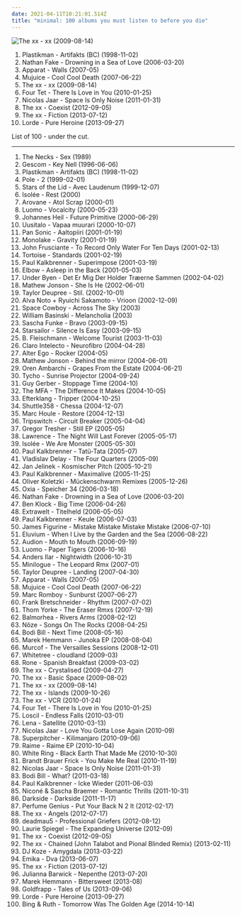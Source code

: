 ```yaml
---
date: 2021-04-11T10:21:01.514Z
title: "minimal: 100 albums you must listen to before you die"
---
```

![The xx - xx (2009-08-14)](http://coverartarchive.org/release/2d9f9aac-1884-3939-a3b7-01437151e495/7167631451-500.jpg "The xx - xx (2009-08-14)")
<ol class="albums">
<li data-cover="https://via.placeholder.com/450" data-tags="minimal" role="button">Plastikman - Artifakts (BC) (1998-11-02)</li>
<li data-cover="http://coverartarchive.org/release/1c3faf09-e157-36c1-8e07-5b376ea6eae6/2838812727-500.jpg" data-tags="minimal" role="button">Nathan Fake - Drowning in a Sea of Love (2006-03-20)</li>
<li data-cover="https://via.placeholder.com/450" data-tags="idm, electronica" role="button">Apparat - Walls (2007-05)</li>
<li data-cover="http://coverartarchive.org/release/ab238b2a-c7c8-49b1-b5b0-caa9bd85dd29/4431938009-500.jpg" data-tags="experimental, idm, minimal" role="button">Mujuice - Cool Cool Death (2007-06-22)</li>
<li data-cover="http://coverartarchive.org/release/2d9f9aac-1884-3939-a3b7-01437151e495/7167631451-500.jpg" data-tags="indie" role="button">The xx - xx (2009-08-14)</li>
<li data-cover="http://coverartarchive.org/release/8b2abdde-9acb-44dd-84de-42592224123a/21122160818-500.jpg" data-tags="idm, electronic" role="button">Four Tet - There Is Love in You (2010-01-25)</li>
<li data-cover="http://coverartarchive.org/release/d2022e3f-c22f-45c9-a1ab-4b2094d65719/23945397989-500.jpg" data-tags="electronic, electronica, minimal" role="button">Nicolas Jaar - Space Is Only Noise (2011-01-31)</li>
<li data-cover="http://coverartarchive.org/release/bd33b592-9208-49e5-b0dc-fec799689a5c/3325563092-500.jpg" data-tags="indie, electronic" role="button">The xx - Coexist (2012-09-05)</li>
<li data-cover="http://coverartarchive.org/release/910f52ac-6f28-4ea3-9946-c10526357f18/24086155537-500.jpg" data-tags="electronic, indie, alternative, indie pop, indie rock, post-punk, minimal, dream pop, lush, minimal pop" role="button">The xx - Fiction (2013-07-12)</li>
<li data-cover="http://coverartarchive.org/release/5f62ee6d-c5a7-4455-bfff-60e085d98f8a/10040947831-500.jpg" data-tags="indie pop" role="button">Lorde - Pure Heroine (2013-09-27)</li>
</ol>
List of 100 - under the cut.
<!-- more -->

_________________

<ol class="albums">
<li data-cover="https://via.placeholder.com/450" data-tags="minimal" role="button">
The Necks - Sex (1989)
</li>
<li data-cover="http://coverartarchive.org/release/5e16c41e-9608-4921-a0f2-03838ac87d83/2513940088-500.jpg" data-tags="idm" role="button">
Gescom - Key Nell (1996-06-06)
</li>
<li data-cover="https://via.placeholder.com/450" data-tags="minimal" role="button">
Plastikman - Artifakts (BC) (1998-11-02)
</li>
<li data-cover="https://img.discogs.com/QSs9Sy-jMjcK_qt57Nl0s6D-dRY=/fit-in/550x550/filters:strip_icc():format(jpeg):mode_rgb():quality(90)/discogs-images/R-5678-1379643265-7806.jpeg.jpg" data-tags="minimal" role="button">
Pole - 2 (1999-02-01)
</li>
<li data-cover="http://coverartarchive.org/release/534bf9a3-6e64-308f-8561-016fcc6a71c5/5409365013-500.jpg" data-tags="ambient, drone" role="button">
Stars of the Lid - Avec Laudenum (1999-12-07)
</li>
<li data-cover="https://img.discogs.com/z5rTtWuqysDNQVfcqLtrPNt05mg=/fit-in/600x579/filters:strip_icc():format(jpeg):mode_rgb():quality(90)/discogs-images/R-6439-1563439630-1030.jpeg.jpg" data-tags="minimal" role="button">
Isolée - Rest (2000)
</li>
<li data-cover="http://coverartarchive.org/release/4d03ebe7-5232-45d7-9959-cf7e29376e2a/3226483176-500.jpg" data-tags="idm" role="button">
Arovane - Atol Scrap (2000-01)
</li>
<li data-cover="http://coverartarchive.org/release/83989bd9-e1bb-4d46-a23f-db62e29ffae1/8216806379-500.jpg" data-tags="microhouse, minimal" role="button">
Luomo - Vocalcity (2000-05-23)
</li>
<li data-cover="https://img.discogs.com/DCFva5V5qID7DGLs_GB7dwfweRc=/fit-in/600x600/filters:strip_icc():format(jpeg):mode_rgb():quality(90)/discogs-images/R-5440-1448913459-9295.jpeg.jpg" data-tags="techno, kanzleramt" role="button">
Johannes Heil - Future Primitive (2000-06-29)
</li>
<li data-cover="http://coverartarchive.org/release/d6e0508a-98ee-4b11-86e3-951d8ef77480/19860844363-500.jpg" data-tags="electronica, experimental, minimal, glitch, basic channel, luomo, uusitalo, vladislav delay, nice nait, swayzak, moje nice, vladel" role="button">
Uusitalo - Vapaa muurari (2000-10-07)
</li>
<li data-cover="https://img.discogs.com/mKgm7fyRRKxS70xf4eQ3xCf-5Pw=/fit-in/600x534/filters:strip_icc():format(jpeg):mode_rgb():quality(90)/discogs-images/R-11203-1161592133.jpeg.jpg" data-tags="minimal, electronic" role="button">
Pan Sonic - Aaltopiiri (2001-01-19)
</li>
<li data-cover="http://coverartarchive.org/release/67d5a41a-45e0-4ddf-91ea-727ace88f856/6367897625-500.jpg" data-tags="ambient" role="button">
Monolake - Gravity (2001-01-19)
</li>
<li data-cover="http://coverartarchive.org/release/d5f20f95-7347-4479-97e4-57046bc24d00/20385600250-500.jpg" data-tags="alternative, rock" role="button">
John Frusciante - To Record Only Water For Ten Days (2001-02-13)
</li>
<li data-cover="http://coverartarchive.org/release/e5119f58-fd32-3144-9eef-a03708ae3047/8213250772-500.jpg" data-tags="post-rock" role="button">
Tortoise - Standards (2001-02-19)
</li>
<li data-cover="http://coverartarchive.org/release/e562aa19-787d-4a1a-9529-4166bba40eb2/7739579060-500.jpg" data-tags="paul kalkbrennner" role="button">
Paul Kalkbrenner - Superimpose (2001-03-19)
</li>
<li data-cover="https://via.placeholder.com/450" data-tags="alternative" role="button">
Elbow - Asleep in the Back (2001-05-03)
</li>
<li data-cover="https://img.discogs.com/vjoFP7533NvxoiqRLRF_M0EQMSM=/fit-in/450x406/filters:strip_icc():format(jpeg):mode_rgb():quality(90)/discogs-images/R-346802-1597440907-5385.jpeg.jpg" data-tags="post-rock, danish post-rock" role="button">
Under Byen - Det Er Mig Der Holder Træerne Sammen (2002-04-02)
</li>
<li data-cover="https://via.placeholder.com/450" data-tags="techno, minimal" role="button">
Mathew Jonson - She Is He (2002-06-01)
</li>
<li data-cover="https://via.placeholder.com/450" data-tags="ambient, minimal, glitch" role="button">
Taylor Deupree - Stil. (2002-10-01)
</li>
<li data-cover="http://coverartarchive.org/release/d8435025-4b43-4da9-bd8d-ad37748e0acf/13114830432-500.jpg" data-tags="minimal" role="button">
Alva Noto + Ryuichi Sakamoto - Vrioon (2002-12-09)
</li>
<li data-cover="https://via.placeholder.com/450" data-tags="space cowboy" role="button">
Space Cowboy - Across The Sky (2003)
</li>
<li data-cover="http://coverartarchive.org/release/c16b9226-557d-40ef-b0cd-60584e970e20/1858594196-500.jpg" data-tags="ambient" role="button">
William Basinski - Melancholia (2003)
</li>
<li data-cover="https://img.discogs.com/1Y7Mz0peASoouiR_LWTaREIRKiQ=/fit-in/600x593/filters:strip_icc():format(jpeg):mode_rgb():quality(90)/discogs-images/R-42296-1294263771.jpeg.jpg" data-tags="minimal" role="button">
Sascha Funke - Bravo (2003-09-15)
</li>
<li data-cover="https://img.discogs.com/jrWVzobDRoF5M8iFRO0_ha-z8PQ=/fit-in/600x592/filters:strip_icc():format(jpeg):mode_rgb():quality(90)/discogs-images/R-434193-1482085620-7376.jpeg.jpg" data-tags="britpop, indie rock" role="button">
Starsailor - Silence Is Easy (2003-09-15)
</li>
<li data-cover="http://coverartarchive.org/release/399ee8ab-da0e-4063-9b37-533c713df9d1/3646308021-500.jpg" data-tags="electronic" role="button">
B. Fleischmann - Welcome Tourist (2003-11-03)
</li>
<li data-cover="http://coverartarchive.org/release/c474addc-bf82-4e04-88e8-4e3a5d715c20/2229161665-500.jpg" data-tags="minimal" role="button">
Claro Intelecto - Neurofibro (2004-04-28)
</li>
<li data-cover="https://img.discogs.com/hmcOSXIagxdVi5x6eeLebYhWI9k=/fit-in/600x591/filters:strip_icc():format(jpeg):mode_rgb():quality(90)/discogs-images/R-356694-1497448350-9694.png.jpg" data-tags="electronic, minimal, 00s, things i need to discover" role="button">
Alter Ego - Rocker (2004-05)
</li>
<li data-cover="https://via.placeholder.com/450" data-tags="techno, minimal" role="button">
Mathew Jonson - Behind the mirror (2004-06-01)
</li>
<li data-cover="http://coverartarchive.org/release/e0c1adfe-272a-4f0e-863e-77835329cfbb/6094172127-500.jpg" data-tags="ambient" role="button">
Oren Ambarchi - Grapes From the Estate (2004-06-21)
</li>
<li data-cover="http://coverartarchive.org/release/dde87d49-f100-40dc-bec3-8006175ab230/3404861634-500.jpg" data-tags="electronic" role="button">
Tycho - Sunrise Projector (2004-09-24)
</li>
<li data-cover="https://via.placeholder.com/450" data-tags="minimal" role="button">
Guy Gerber - Stoppage Time (2004-10)
</li>
<li data-cover="https://img.discogs.com/muX-Im-BaplgCqjw_Fg9odYVDX0=/fit-in/600x598/filters:strip_icc():format(jpeg):mode_rgb():quality(90)/discogs-images/R-225905-1231794825.jpeg.jpg" data-tags="chillout, electronic, house, minimal, schmitz wellen, mdmadam" role="button">
The MFA - The Difference It Makes (2004-10-05)
</li>
<li data-cover="https://img.discogs.com/vDrhdpiSCQOv2B2i_eL7O77oHPg=/fit-in/500x446/filters:strip_icc():format(jpeg):mode_rgb():quality(90)/discogs-images/R-339667-1321456005.jpeg.jpg" data-tags="post-rock, electronic" role="button">
Efterklang - Tripper (2004-10-25)
</li>
<li data-cover="http://coverartarchive.org/release/9ebe5dbf-c5c8-4a3b-b064-c4aa9bd73cbb/1892845713-500.jpg" data-tags="electronic, ambient, experimental, usa, minimal, glitch" role="button">
Shuttle358 - Chessa (2004-12-07)
</li>
<li data-cover="https://via.placeholder.com/450" data-tags="minimal" role="button">
Marc Houle - Restore (2004-12-13)
</li>
<li data-cover="https://img.discogs.com/J_RiETF5tMis2K7nhFBac1oS_xA=/fit-in/501x499/filters:strip_icc():format(jpeg):mode_rgb():quality(90)/discogs-images/R-435128-1163417283.jpeg.jpg" data-tags="chillout, ambient, psychill" role="button">
Tripswitch - Circuit Breaker (2005-04-04)
</li>
<li data-cover="https://img.discogs.com/DVYKGAvZWHXQo7h6UUhTZ6MJSaE=/fit-in/600x600/filters:strip_icc():format(jpeg):mode_rgb():quality(90)/discogs-images/R-4281470-1362074526-3207.jpeg.jpg" data-tags="techno" role="button">
Gregor Tresher - Still EP (2005-05)
</li>
<li data-cover="https://img.discogs.com/6tsbYToei9SPLhZE90tmVkPARnk=/fit-in/251x251/filters:strip_icc():format(jpeg):mode_rgb():quality(90)/discogs-images/R-494182-1123322459.jpg.jpg" data-tags="minimal" role="button">
Lawrence - The Night Will Last Forever (2005-05-17)
</li>
<li data-cover="https://img.discogs.com/miSQF1ZEr8MuVJ4BUikC7w0adAM=/fit-in/600x597/filters:strip_icc():format(jpeg):mode_rgb():quality(90)/discogs-images/R-458743-1504905798-8860.jpeg.jpg" data-tags="electronic, minimal" role="button">
Isolée - We Are Monster (2005-05-30)
</li>
<li data-cover="http://coverartarchive.org/release/3fd42c9a-7546-4e64-b604-c7b866772b30/8208434121-500.jpg" data-tags="electro" role="button">
Paul Kalkbrenner - Tatü-Tata (2005-07)
</li>
<li data-cover="http://coverartarchive.org/release/c88b62ac-0033-473f-a410-eca33c76d67d/19860870110-500.jpg" data-tags="ambient, glitch" role="button">
Vladislav Delay - The Four Quarters (2005-09)
</li>
<li data-cover="http://coverartarchive.org/release/56050724-56fd-4aa2-b730-58681884106c/8112898445-500.jpg" data-tags="electronica, emusic" role="button">
Jan Jelinek - Kosmischer Pitch (2005-10-21)
</li>
<li data-cover="http://coverartarchive.org/release/3a8d1884-5e04-4994-a7bf-8bf8ec0e2cef/8204465030-500.jpg" data-tags="techno, minimal, electronic, electro" role="button">
Paul Kalkbrenner - Maximalive (2005-11-25)
</li>
<li data-cover="https://via.placeholder.com/450" data-tags="minimal" role="button">
Oliver Koletzki - Mückenschwarm Remixes (2005-12-26)
</li>
<li data-cover="https://img.discogs.com/jTC7qZ-gN5xQ8tj_fj-OE-J7Tk4=/fit-in/600x594/filters:strip_icc():format(jpeg):mode_rgb():quality(90)/discogs-images/R-648476-1186571700.jpeg.jpg" data-tags="kompakt extra" role="button">
Oxia - Speicher 34 (2006-03-18)
</li>
<li data-cover="http://coverartarchive.org/release/1c3faf09-e157-36c1-8e07-5b376ea6eae6/2838812727-500.jpg" data-tags="minimal" role="button">
Nathan Fake - Drowning in a Sea of Love (2006-03-20)
</li>
<li data-cover="http://coverartarchive.org/release/368566a1-1743-4b01-9399-ddf85b441e0c/6674812395-500.jpg" data-tags="electronic, electro, techno, minimal, pablo ny" role="button">
Ben Klock - Big Time (2006-04-26)
</li>
<li data-cover="http://coverartarchive.org/release/ffcb567f-3c7e-4d96-949c-5eb27d1eb259/8171286381-500.jpg" data-tags="minimal" role="button">
Extrawelt - Titelheld (2006-05-05)
</li>
<li data-cover="http://coverartarchive.org/release/b023b391-190f-49f9-8b3f-1c256a4748f6/8208439592-500.jpg" data-tags="techno, minimal, tr00 kvlt christraping blaek metel with the most blasphemous lyrics written by misanthropik satanists under a freezing m00n in the most frostbitten forest of eternal darkness in norway while they sacrifice goats in the most inverted altar to ablazagorth" role="button">
Paul Kalkbrenner - Keule (2006-07-03)
</li>
<li data-cover="http://coverartarchive.org/release/8fdccabf-6e59-49ee-b9b7-6d2da001910a/3800337145-500.jpg" data-tags="electronic" role="button">
James Figurine - Mistake Mistake Mistake Mistake (2006-07-10)
</li>
<li data-cover="https://img.discogs.com/LiBLEXXbu4RaadKzfGtBRBy8PeA=/fit-in/600x590/filters:strip_icc():format(jpeg):mode_rgb():quality(90)/discogs-images/R-842568-1536010524-6050.jpeg.jpg" data-tags="instrumental, ambient, drone" role="button">
Eluvium - When I Live by the Garden and the Sea (2006-08-22)
</li>
<li data-cover="http://coverartarchive.org/release/ea84aa32-ab9c-4824-9db5-a505d086b68f/8152589613-500.jpg" data-tags="minimal" role="button">
Audion - Mouth to Mouth (2006-09-19)
</li>
<li data-cover="http://coverartarchive.org/release/5b42c5ee-0f07-459e-8d2d-ecb27dbb4226/23902135615-500.jpg" data-tags="creamfields andalucia 08" role="button">
Luomo - Paper Tigers (2006-10-16)
</li>
<li data-cover="http://coverartarchive.org/release/e5e3da09-7c2e-4ab4-87f2-81847f7e73ad/28986211091-500.jpg" data-tags="minimal" role="button">
Anders Ilar - Nightwidth (2006-10-31)
</li>
<li data-cover="http://coverartarchive.org/release/100350f3-0b40-452c-9779-ba79fe670575/11513393658-500.jpg" data-tags="minimal" role="button">
Minilogue - The Leopard Rmx (2007-01)
</li>
<li data-cover="https://img.discogs.com/o4HxenxjjzRaOvL57Qs8kJbA4U8=/fit-in/600x593/filters:strip_icc():format(jpeg):mode_rgb():quality(90)/discogs-images/R-958820-1226868065.jpeg.jpg" data-tags="ambient, minimal" role="button">
Taylor Deupree - Landing (2007-04-30)
</li>
<li data-cover="https://via.placeholder.com/450" data-tags="idm, electronica" role="button">
Apparat - Walls (2007-05)
</li>
<li data-cover="http://coverartarchive.org/release/ab238b2a-c7c8-49b1-b5b0-caa9bd85dd29/4431938009-500.jpg" data-tags="experimental, idm, minimal" role="button">
Mujuice - Cool Cool Death (2007-06-22)
</li>
<li data-cover="https://via.placeholder.com/450" data-tags="minimal" role="button">
Marc Romboy - Sunburst (2007-06-27)
</li>
<li data-cover="http://coverartarchive.org/release/041f224b-6030-4e55-b1df-32e168aef381/4514687809-500.jpg" data-tags="raster-noton, minimal, glitch" role="button">
Frank Bretschneider - Rhythm (2007-07-02)
</li>
<li data-cover="http://coverartarchive.org/release/1165918c-a517-4418-855b-fae785adec6c/4542752130-500.jpg" data-tags="electronic, remix" role="button">
Thom Yorke - The Eraser Rmxs (2007-12-19)
</li>
<li data-cover="http://coverartarchive.org/release/7595a6c9-7ae5-4dc3-b9d1-c96f1a928f45/11979030393-500.jpg" data-tags="post-rock, piano, instrumental, ambient" role="button">
Balmorhea - Rivers Arms (2008-02-12)
</li>
<li data-cover="http://coverartarchive.org/release/8cb378a3-124f-4213-be5d-eebda83d05d4/15635845028-500.jpg" data-tags="electronic, minimal, get physical, my virtual music shelf, nasmy" role="button">
Nôze - Songs On The Rocks (2008-04-25)
</li>
<li data-cover="https://img.discogs.com/0AldCjIIBVcDo1X0pFzXwcodc_Q=/fit-in/500x500/filters:strip_icc():format(jpeg):mode_rgb():quality(90)/discogs-images/R-1368947-1299646176.jpeg.jpg" data-tags="electronic" role="button">
Bodi Bill - Next Time (2008-05-16)
</li>
<li data-cover="https://img.discogs.com/rwh2t1w291EEefqEg6jhb2aJjew=/fit-in/600x600/filters:strip_icc():format(jpeg):mode_rgb():quality(90)/discogs-images/R-1391839-1281009886.jpeg.jpg" data-tags="minimal" role="button">
Marek Hemmann - Junoka EP (2008-08-04)
</li>
<li data-cover="http://coverartarchive.org/release/d127ac52-bdae-45ed-94b4-b72e805e353f/13277500423-500.jpg" data-tags="electronic, classical, ambient, minimal, spooky, modern classical, minimalist" role="button">
Murcof - The Versailles Sessions (2008-12-01)
</li>
<li data-cover="http://coverartarchive.org/release/c8d06c97-0949-4492-add2-94690788d876/3087710329-500.jpg" data-tags="ambient, minimal, luisterpaal, i luv" role="button">
Whitetree - cloudland (2009-03)
</li>
<li data-cover="http://coverartarchive.org/release/aa7fbaf3-6eb4-4f4a-90c6-5c47409019a1/2019720796-500.jpg" data-tags="techno, minimal" role="button">
Rone - Spanish Breakfast (2009-03-02)
</li>
<li data-cover="http://coverartarchive.org/release/4d7a9a46-837d-4edb-80a5-06457ca98190/18117356933-500.jpg" data-tags="electronic, remix" role="button">
The xx - Crystalised (2009-04-27)
</li>
<li data-cover="http://coverartarchive.org/release/fb255c42-b7da-4829-957b-83536a955ca9/22773473185-500.jpg" data-tags="electronic, indie, alternative, remix" role="button">
The xx - Basic Space (2009-08-02)
</li>
<li data-cover="http://coverartarchive.org/release/2d9f9aac-1884-3939-a3b7-01437151e495/7167631451-500.jpg" data-tags="indie" role="button">
The xx - xx (2009-08-14)
</li>
<li data-cover="http://coverartarchive.org/release/847fae92-9f97-484b-b4d1-769c42077263/17800648002-500.jpg" data-tags="electronic, indie" role="button">
The xx - Islands (2009-10-26)
</li>
<li data-cover="http://coverartarchive.org/release/fbf3ab79-2a43-421f-b390-44c0b591b95f/22773483593-500.jpg" data-tags="electronic, remix" role="button">
The xx - VCR (2010-01-24)
</li>
<li data-cover="http://coverartarchive.org/release/8b2abdde-9acb-44dd-84de-42592224123a/21122160818-500.jpg" data-tags="idm, electronic" role="button">
Four Tet - There Is Love in You (2010-01-25)
</li>
<li data-cover="http://coverartarchive.org/release/c5d18496-c4a1-46ad-8219-452798ed3f58/3972240476-500.jpg" data-tags="ambient" role="button">
Loscil - Endless Falls (2010-03-01)
</li>
<li data-cover="https://img.discogs.com/zZpXwd8PQ9tmIUmCJLioKN3GQl8=/fit-in/180x180/filters:strip_icc():format(jpeg):mode_rgb():quality(90)/discogs-images/R-352160-1101167262.jpg.jpg" data-tags="lena" role="button">
Lena - Satellite (2010-03-13)
</li>
<li data-cover="http://coverartarchive.org/release/8e4ae230-51e1-436e-9f83-f5b7740f03d4/3472151542-500.jpg" data-tags="electronic, minimal, deep house" role="button">
Nicolas Jaar - Love You Gotta Lose Again (2010-09)
</li>
<li data-cover="http://coverartarchive.org/release/e68377f7-c7e4-4e8f-b9c6-e30fe19946bc/15686464830-500.jpg" data-tags="techno, minimal, kompakt" role="button">
Superpitcher - Kilimanjaro (2010-09-06)
</li>
<li data-cover="https://img.discogs.com/l4wp119DwEIAChncqMZOAlaHAvI=/fit-in/600x600/filters:strip_icc():format(jpeg):mode_rgb():quality(90)/discogs-images/R-2443582-1461529830-9095.jpeg.jpg" data-tags="experimental, downtempo, industrial, minimal, blackest ever black, boomkat" role="button">
Raime - Raime EP (2010-10-04)
</li>
<li data-cover="http://coverartarchive.org/release/1c3b875d-bd9d-4157-97ae-6e1091437126/15535585693-500.jpg" data-tags="darkwave, witch house, shoegaze" role="button">
White Ring - Black Earth That Made Me (2010-10-30)
</li>
<li data-cover="https://img.discogs.com/I_wag53lWsNx-8NH2q-wZ3IvCK0=/fit-in/500x500/filters:strip_icc():format(jpeg):mode_rgb():quality(90)/discogs-images/R-2561484-1290527164.jpeg.jpg" data-tags="electronic, jazz, experimental, minimal, experimental jazz, orchestral techno, techno jazz, acoustic techno, acoustic electronic, orchestral electronic, techno acoustic, techno orchestral" role="button">
Brandt Brauer Frick - You Make Me Real (2010-11-19)
</li>
<li data-cover="http://coverartarchive.org/release/d2022e3f-c22f-45c9-a1ab-4b2094d65719/23945397989-500.jpg" data-tags="electronic, electronica, minimal" role="button">
Nicolas Jaar - Space Is Only Noise (2011-01-31)
</li>
<li data-cover="https://via.placeholder.com/450" data-tags="minimal, pinossa soittimen vieressa" role="button">
Bodi Bill - What? (2011-03-18)
</li>
<li data-cover="http://coverartarchive.org/release/dea95d67-cf54-472c-807e-55c7d03b436a/2178302965-500.jpg" data-tags="minimal" role="button">
Paul Kalkbrenner - Icke Wieder (2011-06-03)
</li>
<li data-cover="http://coverartarchive.org/release/580f7002-4718-4dd9-8bdc-6bf49248bb57/2088223186-500.jpg" data-tags="chillout, electronic, electro, techno, minimal, deep house" role="button">
Niconé & Sascha Braemer - Romantic Thrills (2011-10-31)
</li>
<li data-cover="https://img.discogs.com/XNB5cRa3Yr_ztHNSSiqXUQHOwqs=/fit-in/339x339/filters:strip_icc():format(jpeg):mode_rgb():quality(90)/discogs-images/R-3818700-1345635944-6929.jpeg.jpg" data-tags="electronic, sacramento" role="button">
Darkside - Darkside (2011-11-17)
</li>
<li data-cover="https://img.discogs.com/9A1u-YB8JBJws-qW94NDEiN9vC0=/fit-in/225x224/filters:strip_icc():format(jpeg):mode_rgb():quality(90)/discogs-images/R-3457279-1344583999-5359.jpeg.jpg" data-tags="singer-songwriter" role="button">
Perfume Genius - Put Your Back N 2 It (2012-02-17)
</li>
<li data-cover="http://coverartarchive.org/release/ea57c676-0338-4bd2-8a93-eb5dfefed236/22773568819-500.jpg" data-tags="electronic, indie" role="button">
The xx - Angels (2012-07-17)
</li>
<li data-cover="https://img.discogs.com/xncTdAhINqdJjubPJd_x2wU0-Hs=/fit-in/600x600/filters:strip_icc():format(jpeg):mode_rgb():quality(90)/discogs-images/R-2981571-1460313451-4167.jpeg.jpg" data-tags="electronic, techno, house, electro house, minimal, progressive house" role="button">
deadmau5 - Professional Griefers (2012-08-12)
</li>
<li data-cover="http://coverartarchive.org/release/2e4559c2-0370-4b88-8549-e9be7cce922a/27807360410-500.jpg" data-tags="electronic, minimal" role="button">
Laurie Spiegel - The Expanding Universe (2012-09)
</li>
<li data-cover="http://coverartarchive.org/release/bd33b592-9208-49e5-b0dc-fec799689a5c/3325563092-500.jpg" data-tags="indie, electronic" role="button">
The xx - Coexist (2012-09-05)
</li>
<li data-cover="http://coverartarchive.org/release/d39d562c-393d-4efb-898d-bee5fddfba8d/5314025586-500.jpg" data-tags="electronic, indie, alternative, indie rock, post-punk, minimal, dream pop, lush, minimal pop" role="button">
The xx - Chained (John Talabot and Pional Blinded Remix) (2013-02-11)
</li>
<li data-cover="http://coverartarchive.org/release/d59c9abd-b825-4aa7-b270-c86598ba73d0/3670901622-500.jpg" data-tags="electronic" role="button">
DJ Koze - Amygdala (2013-03-22)
</li>
<li data-cover="http://coverartarchive.org/release/3746e7a0-b546-4a67-8e72-6ab9761069e4/28676581407-500.jpg" data-tags="trip-hop" role="button">
Emika - Dva (2013-06-07)
</li>
<li data-cover="http://coverartarchive.org/release/910f52ac-6f28-4ea3-9946-c10526357f18/24086155537-500.jpg" data-tags="electronic, indie, alternative, indie pop, indie rock, post-punk, minimal, dream pop, lush, minimal pop" role="button">
The xx - Fiction (2013-07-12)
</li>
<li data-cover="http://coverartarchive.org/release/3a0f5c51-0ee6-412a-9b42-a8268eb52f00/4719617453-500.jpg" data-tags="ambient, choral" role="button">
Julianna Barwick - Nepenthe (2013-07-20)
</li>
<li data-cover="http://coverartarchive.org/release/d36cca41-20f8-4a8e-8672-e92547c25499/12546411057-500.jpg" data-tags="minimal" role="button">
Marek Hemmann - Bittersweet (2013-08)
</li>
<li data-cover="http://coverartarchive.org/release/6b18b30a-e578-41eb-8d3d-1ff4a6a22d9d/12859926570-500.jpg" data-tags="trip-hop, electronic, chamber pop, art pop" role="button">
Goldfrapp - Tales of Us (2013-09-06)
</li>
<li data-cover="http://coverartarchive.org/release/5f62ee6d-c5a7-4455-bfff-60e085d98f8a/10040947831-500.jpg" data-tags="indie pop" role="button">
Lorde - Pure Heroine (2013-09-27)
</li>
<li data-cover="http://coverartarchive.org/release/45bd3de7-8659-4538-9f06-bb6eec2d5ce9/8651592801-500.jpg" data-tags="ambient" role="button">
Bing & Ruth - Tomorrow Was The Golden Age (2014-10-14)
</li>
</ol>